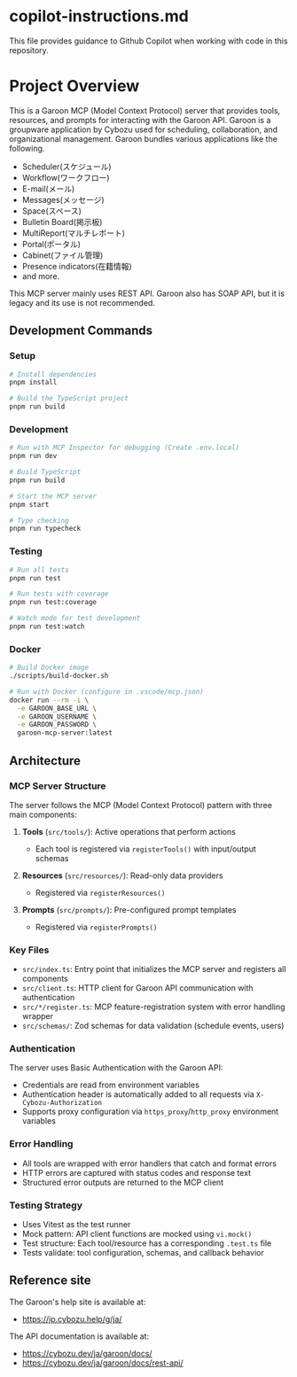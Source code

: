 # copilot-instructions.md

This file provides guidance to Github Copilot when working with code in this repository.

# Project Overview

This is a Garoon MCP (Model Context Protocol) server that provides tools, resources, and prompts for interacting with the Garoon API. Garoon is a groupware application by Cybozu used for scheduling, collaboration, and organizational management.
Garoon bundles various applications like the following.

- Scheduler(スケジュール)
- Workflow(ワークフロー)
- E-mail(メール)
- Messages(メッセージ)
- Space(スペース)
- Bulletin Board(掲示板)
- MultiReport(マルチレポート)
- Portal(ポータル)
- Cabinet(ファイル管理)
- Presence indicators(在籍情報)
- and more.

This MCP server mainly uses REST API. Garoon also has SOAP API, but it is legacy and its use is not recommended.

## Development Commands

### Setup

```bash
# Install dependencies
pnpm install

# Build the TypeScript project
pnpm run build
```

### Development

```bash
# Run with MCP Inspector for debugging (Create .env.local)
pnpm run dev

# Build TypeScript
pnpm run build

# Start the MCP server
pnpm start

# Type checking
pnpm run typecheck
```

### Testing

```bash
# Run all tests
pnpm run test

# Run tests with coverage
pnpm run test:coverage

# Watch mode for test development
pnpm run test:watch
```

### Docker

```bash
# Build Docker image
./scripts/build-docker.sh

# Run with Docker (configure in .vscode/mcp.json)
docker run --rm -i \
  -e GAROON_BASE_URL \
  -e GAROON_USERNAME \
  -e GAROON_PASSWORD \
  garoon-mcp-server:latest
```

## Architecture

### MCP Server Structure

The server follows the MCP (Model Context Protocol) pattern with three main components:

1. **Tools** (`src/tools/`): Active operations that perform actions
   - Each tool is registered via `registerTools()` with input/output schemas

2. **Resources** (`src/resources/`): Read-only data providers
   - Registered via `registerResources()`

3. **Prompts** (`src/prompts/`): Pre-configured prompt templates
   - Registered via `registerPrompts()`

### Key Files

- `src/index.ts`: Entry point that initializes the MCP server and registers all components
- `src/client.ts`: HTTP client for Garoon API communication with authentication
- `src/*/register.ts`: MCP feature-registration system with error handling wrapper
- `src/schemas/`: Zod schemas for data validation (schedule events, users)

### Authentication

The server uses Basic Authentication with the Garoon API:

- Credentials are read from environment variables
- Authentication header is automatically added to all requests via `X-Cybozu-Authorization`
- Supports proxy configuration via `https_proxy`/`http_proxy` environment variables

### Error Handling

- All tools are wrapped with error handlers that catch and format errors
- HTTP errors are captured with status codes and response text
- Structured error outputs are returned to the MCP client

### Testing Strategy

- Uses Vitest as the test runner
- Mock pattern: API client functions are mocked using `vi.mock()`
- Test structure: Each tool/resource has a corresponding `.test.ts` file
- Tests validate: tool configuration, schemas, and callback behavior

## Reference site

The Garoon's help site is available at:

- https://jp.cybozu.help/g/ja/

The API documentation is available at:

- https://cybozu.dev/ja/garoon/docs/
- https://cybozu.dev/ja/garoon/docs/rest-api/
